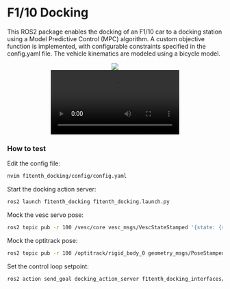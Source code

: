 # F1/10 Docking
This ROS2 package enables the docking of an F1/10 car to a docking station using a Model Predictive Control (MPC) algorithm. A custom objective function is implemented, with configurable constraints specified in the config.yaml file. The vehicle kinematics are modeled using a bicycle model.

<div align="center">
  <image src="https://github.com/user-attachments/assets/b8b59a57-6e72-4494-9a07-53b8e99aa071" controls>
  </image>
</div>

<div align="center">
  <video src="https://github.com/user-attachments/assets/914b583d-18ca-4e05-b7f5-82cfd983579f" controls>
    Your browser does not support the video tag.
  </video>
</div>

### How to test

Edit the config file:
```bash
nvim f1tenth_docking/config/config.yaml
```

Start the docking action server:
```bash
ros2 launch f1tenth_docking f1tenth_docking.launch.py
```

Mock the vesc servo pose:
```bash
ros2 topic pub -r 100 /vesc/core vesc_msgs/VescStateStamped '{state: {servo_pose: 0.0}}'
```

Mock the optitrack pose:
```bash
ros2 topic pub -r 100 /optitrack/rigid_body_0 geometry_msgs/PoseStamped '{pose: {position: {x: 1.0, y: 2.0, z: 3.0}, orientation: {x: 0.0, y: 0.0, z: 0.0, w: 1.0}}}'
```

Set the control loop setpoint:
```bash
ros2 action send_goal docking_action_server f1tenth_docking_interfaces/action/Docking "{setpoint: {x_pos: 497, y_pos: 2.0, theta: 0.0, delta: 0.0}}"
```
